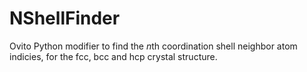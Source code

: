 # NShellFinder
Ovito Python modifier to find the $n$th coordination shell neighbor atom indicies, for the fcc, bcc and hcp crystal structure. 

